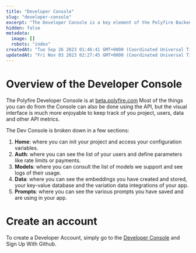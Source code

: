 ```yaml
---
title: "Developer Console"
slug: "developer-console"
excerpt: "The Developer Console is a key element of the Polyfire Backend API. It where you can see visually all the elements of your managed backend, including the various model usages, projects, billing, data and all the other metrics and variables you use through the API."
hidden: false
metadata: 
  image: []
  robots: "index"
createdAt: "Tue Sep 26 2023 01:46:41 GMT+0000 (Coordinated Universal Time)"
updatedAt: "Fri Nov 03 2023 02:27:45 GMT+0000 (Coordinated Universal Time)"
---
```

# Overview of the Developer Console

The Polyfire Developer Console is at [beta.polyfire.com](https://beta.polyfire.com.) Most of the things you can do from the Console can also be done using the API, but the visual interface is much more enjoyable to keep track of you project, users, data and other API metrics.

The Dev Console is broken down in a few sections:

1. **Home**: where you can init your project and access your configuration variables.
2. **Auth**: where you can see the list of your users and define parameters like rate limits or payments.
3. **Models**: where you can consult the list of models we support and see logs of their usage.
4. **Data**: where you can see the embeddings you have created and stored, your key-value database and the variation data integrations of your app.
5. **Prompts**: where you can see the various prompts you have saved and are using in your app.

# Create an account

To create a Developer Account, simply go to the [Developer Console](https://beta.polyfire.com) and Sign Up With Github.
